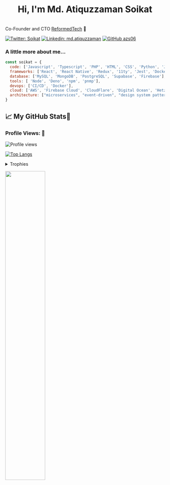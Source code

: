 <h1 align="center">Hi, I'm Md. Atiquzzaman Soikat </h1>

</br>Co-Founder and CTO <a href="https://www.reformedtech.org">ReformedTech</a> 🚀 
</p>

[![Twitter: Soikat](https://img.shields.io/twitter/follow/soikat?style=social)](https://twitter.com/soikat)
[![Linkedin: md.atiquzzaman](https://img.shields.io/badge/-Md.Atiquzzaman-blue?style=flat-square&logo=Linkedin&logoColor=white&link=https://www.linkedin.com/in/md.atiquzzaman/)](https://www.linkedin.com/in/md.atiquzzaman/)
[![GitHub azs06](https://img.shields.io/github/followers/azs06?label=follow&style=social)](https://github.com/azs06)


### A little more about me...  

```javascript
const soikat = {
  code: ['Javascript', 'Typescript', 'PHP', 'HTML', 'CSS', 'Python', 'Java', 'Go'],
  frameworks: ['React', 'React Native', 'Redux', '11ty', 'Jest', 'Docker', 'Svelte', 'Express.js', 'Django', 'Laravel'],
  database: ['MySQL', 'MongoDB', 'PostgreSQL', 'Supabase', 'Firebase'],
  tools: [ 'Node', 'Deno', 'npm', 'pnmp'],
  devops: ['CI/CD', 'Docker'],
  cloud: ['AWS', 'Firebase Cloud', 'CloudFlare', 'Digital Ocean', 'Hetzner']
  architecture: ["microservices", "event-driven", "design system pattern", "jamstack"],
}
```

## &#x1f4c8; My GitHub Stats🎯
 
<h3 align="left">Profile Views: 🧐</h3>
  
![Profile views](https://komarev.com/ghpvc/?username=azs06)

[![Top Langs](https://github-readme-stats.vercel.app/api/top-langs/?username=azs06&theme=chartreuse-dark)](https://github.com/anuraghazra/github-readme-stats)
  
  
<details><summary>Trophies</summary>
<p align="left">
<img width=900 src="https://github-profile-trophy.vercel.app/?username=azs06&column=7&theme=gruvbox&no-frame=true"/>
</details>
  

<p align="left">
  <img width="50%" src="https://github-streak.soikathome.xyz/streak/azs06?" />
</p> 
